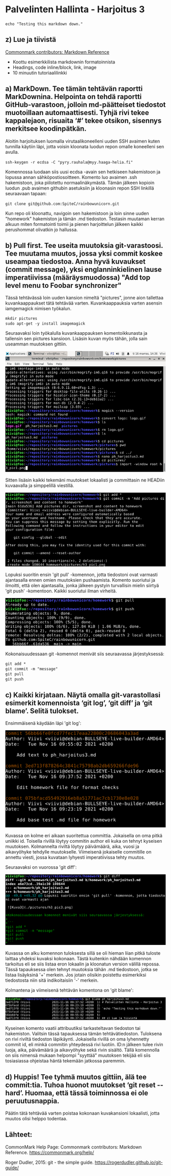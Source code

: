 # Palvelinten Hallinta - Harjoitus 3

`echo "Testing this markdown down."`


## z) Lue ja tiivistä


[Commonmark contributors: Markdown Reference](https://commonmark.org/help/)

* Koottu esimerkkilista markdownin formatoinnista
* Headings, code inline/block, link, image
* 10 minuutin tutoriaalilinkki


## a) MarkDown. Tee tämän tehtävän raportti MarkDownina. Helpointa on tehdä raportti GitHub-varastoon, jolloin md-päätteiset tiedostot muotoillaan automaattisesti. Tyhjä rivi tekee kappalejaon, risuaita ‘#’ tekee otsikon, sisennys merkitsee koodinpätkän.


Aloitin harjoituksen luomalla virutaalikoneelleni uuden SSH avaimen kuten tunnilla käytiin läpi, jotta voisin kloonata luodun repon omalle koneelleni sen avulla.

`ssh-keygen -r ecdsa -C "pyry.rauhala@myy.haaga-helia.fi"`

Komennossa luodaan siis uusi ecdsa -avain sen hetkiseen hakemistoon ja lopussa annan sähköpostiosoitteen. Komento luo avaimen .ssh hakemistoon, joka piilotettu normaalinäkymästä. Tämän jälkeen kopioin luodun .pub avaimen githubin asetuksiin ja kloonasin repon SSH linkillä seuraavaan tapaan:

`git clone git@github.com:SpiteC/rainbowunicorn.git`

Kun repo oli kloonattu, navigoin sen hakemistoon ja loin sinne uuden "homework" hakemiston ja tämän .md tiedoston. Testasin muutaman kerran alkuun miten formatointi toimii ja pienen harjoittelun jälkeen kaikki perushommat olivatkin jo hallussa.


## b) Pull first. Tee useita muutoksia git-varastoosi. Tee muutama muutos, jossa yksi commit koskee useampaa tiedostoa. Anna hyvä kuvaukset (commit message), yksi englanninkielinen lause imperatiivissa (määräysmuodossa) "Add top level menu to Foobar synchronizer"


Tässä tehtävässä loin uuden kansion nimeltä "pictures", jonne aion tallettaa kuvankaappaukset tätä tehtävää varten. Kuvankaappauksia varten asensin iamgemagick nimisen työkalun.

```
mkdir pictures
sudo apt-get -y install imagemagick
```

Seuraavaksi loin työkalulla kuvankaappauksen komentoikkunasta ja tallensin sen pictures kansioon. Lisäsin kuvan myös tähän, jolla sain useamman muutoksen gittiin.

![Kuva1](./pictures/h3_pic1.png)

Sitten lisäsin kaikki tekemäni muutokset lokaalisti ja committasin ne HEADiin kuvaavalla ja simppelillä viestillä.

![Kuva2](./pictures/h3_pic2.png)

Lopuksi suoritin ensin 'git pull' -komennon, jotta tiedostoni ovat varmasti ajantasalla ennen omien muutoksien pushaamista. Komento suoriutui ja ilmoitti, että olen ajantasalla, jonka jälkeen pystyin turvallisin mielin siirtyä 'git push' -komentoon. Kaikki suoriutui ilman virheitä.

![Kuva3](./pictures/h3_pic3.png) 

Kokonaisuudessaan git -komennot menivät siis seuraavassa järjestyksessä:

```
git add *
git commit -m "message"
git pull
git push
```

## c) Kaikki kirjataan. Näytä omalla git-varastollasi esimerkit komennoista ‘git log’, ‘git diff’ ja ‘git blame’. Selitä tulokset. 


Ensimmäisenä käydään läpi 'git log':

![Kuva4](./pictures/h3_pic4.png)

Kuvassa on kolme eri aikaan suoritettua committia. Jokaisella on oma pitkä uniikki id. Toisella rivillä löytyy commitin author eli kuka on tehnyt kyseisen muutoksen. Kolmannelta riviltä löytyy päivämäärä, aika, vuosi ja aikavyöhyke tehdylle muutokselle. Viimeisenä jokaiselle commitille on annettu viesti, jossa kuvataan lyhyesti imperatiivissa tehty muutos. 

Seuraavaksi on vuorossa 'git diff':

![Kuva5](./pictures/h3_pic5.png)

Kuvassa on alku komennon tuloksesta sillä se oli hieman liian pitkä tuloste laittaa yhdeksi kuvaksi kokonaan. Tästä kuitenkin nähdään komennon tarkoitus eli se siis listaa eron lokaalin ja kloonatun version välillä repossa. Tässä tapauksessa olen tehnyt muutoksia tähän .md tiedostoon, jotka se listaa lisäyksinä '+' merkein. Jos jotain olisikin poistettu esimerkiksi tiedostosta niin sitä indikoitaisiin '-' merkein.

Kolmantena ja viimeisenä tehtävän komentona on 'git blame':

![Kuva6](./pictures/h3_pic6.png)

Kyseinen komento vaatii attribuutiksi tarkasteltavan tiedoston tai hakemiston. Valitsin tässä tapauksessa tämän tehtävätiedoston. Tuloksena on rivi riviltä tiedoston läpikäynti. Jokaisella rivillä on oma lyhennetty commit id, eli minkä commitin yhteydessä rivi luotiin. ID:n jälkeen tulee rivin luoja, aika, päivämäärä ja aikavyöhyke sekä rivin sisältö. Tällä komennolla on siis nimensä mukaan helpompi "syyttää" muutoksen tekijää eli siis tosiasiassa ohjeistaa häntä tekemään jatkossa paremmin.


## d) Huppis! Tee tyhmä muutos gittiin, älä tee commit:tia. Tuhoa huonot muutokset ‘git reset --hard’. Huomaa, että tässä toiminnossa ei ole peruutusnappia.


Päätin tätä tehtävää varten poistaa kokonaan kuvakansioni lokaalisti, jotta muutos olisi helppo todentaa.
## Lähteet:

CommonMark Help Page: Commonmark contributors: Markdown Reference. https://commonmark.org/help/

Roger Dudler, 2015: git - the simple guide. https://rogerdudler.github.io/git-guide/
